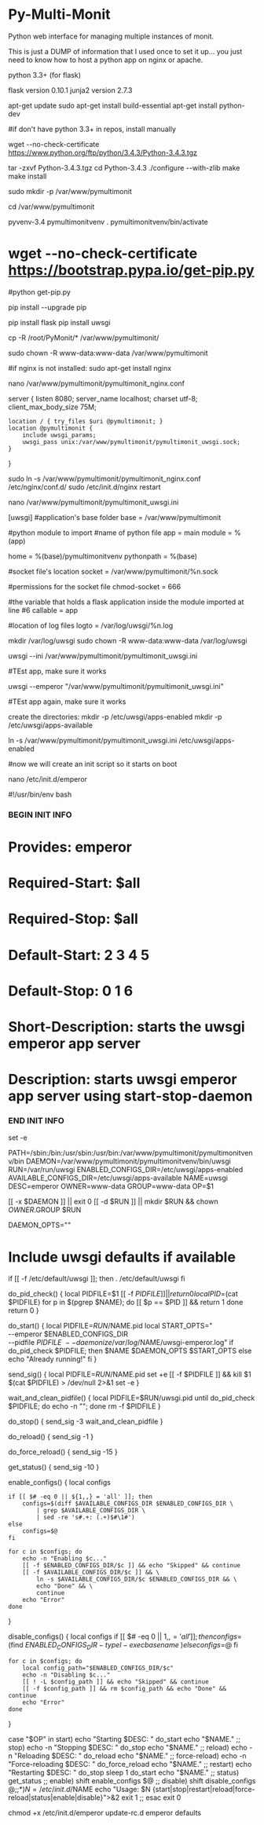 # Py-Multi-Monit
Python web interface for managing multiple instances of monit.

This is just a DUMP of information that I used once to set it up... you just need to know how to host a python app on nginx or apache.

python 3.3+ (for flask)

flask version 0.10.1
junja2 version 2.7.3

apt-get update
sudo apt-get install build-essential
apt-get install python-dev


#if don't have python 3.3+ in repos, install manually

wget --no-check-certificate  https://www.python.org/ftp/python/3.4.3/Python-3.4.3.tgz


tar -zxvf Python-3.4.3.tgz
cd Python-3.4.3
./configure --with-zlib
make
make install

sudo mkdir -p /var/www/pymultimonit

cd /var/www/pymultimonit

pyvenv-3.4 pymultimonitvenv
. pymultimonitvenv/bin/activate


# wget --no-check-certificate https://bootstrap.pypa.io/get-pip.py
#python get-pip.py

pip install --upgrade pip

pip install flask
pip install uwsgi


cp -R /root/PyMonit/* /var/www/pymultimonit/

sudo chown -R www-data:www-data /var/www/pymultimonit

#if nginx is not installed:
sudo apt-get install nginx


nano /var/www/pymultimonit/pymultimonit_nginx.conf

server {
    listen      8080;
    server_name localhost;
    charset     utf-8;
    client_max_body_size 75M;

    location / { try_files $uri @pymultimonit; }
    location @pymultimonit {
        include uwsgi_params;
        uwsgi_pass unix:/var/www/pymultimonit/pymultimonit_uwsgi.sock;
    }
}



sudo ln -s /var/www/pymultimonit/pymultimonit_nginx.conf /etc/nginx/conf.d/
sudo /etc/init.d/nginx restart


nano /var/www/pymultimonit/pymultimonit_uwsgi.ini

[uwsgi]
#application's base folder
base = /var/www/pymultimonit

#python module to import #name of python file
app = main
module = %(app)

home = %(base)/pymultimonitvenv
pythonpath = %(base)

#socket file's location
socket = /var/www/pymultimonit/%n.sock

#permissions for the socket file
chmod-socket    = 666

#the variable that holds a flask application inside the module imported at line #6
callable = app

#location of log files
logto = /var/log/uwsgi/%n.log



mkdir /var/log/uwsgi
sudo chown -R www-data:www-data /var/log/uwsgi



uwsgi --ini /var/www/pymultimonit/pymultimonit_uwsgi.ini

#TEst app, make sure it works


uwsgi --emperor "/var/www/pymultimonit/pymultimonit_uwsgi.ini"


#TEst app again, make sure it works


create the directories:
mkdir -p /etc/uwsgi/apps-enabled
mkdir -p /etc/uwsgi/apps-available

ln -s /var/www/pymultimonit/pymultimonit_uwsgi.ini /etc/uwsgi/apps-enabled



#now we will create an init script so it starts on boot

nano /etc/init.d/emperor

#!/usr/bin/env bash
 
### BEGIN INIT INFO
# Provides:          emperor
# Required-Start:    $all
# Required-Stop:     $all
# Default-Start:     2 3 4 5
# Default-Stop:      0 1 6
# Short-Description: starts the uwsgi emperor app server
# Description:       starts uwsgi emperor app server using start-stop-daemon
### END INIT INFO
set -e
 
 
PATH=/sbin:/bin:/usr/sbin:/usr/bin:/var/www/pymultimonit/pymultimonitvenv/bin
DAEMON=/var/www/pymultimonit/pymultimonitvenv/bin/uwsgi
RUN=/var/run/uwsgi
ENABLED_CONFIGS_DIR=/etc/uwsgi/apps-enabled
AVAILABLE_CONFIGS_DIR=/etc/uwsgi/apps-available
NAME=uwsgi
DESC=emperor
OWNER=www-data
GROUP=www-data
OP=$1
 
[[ -x $DAEMON ]] || exit 0
[[ -d $RUN ]] || mkdir $RUN && chown $OWNER.$GROUP $RUN
 
DAEMON_OPTS=""
 
# Include uwsgi defaults if available
if [[ -f /etc/default/uwsgi ]]; then
    . /etc/default/uwsgi
fi
 
do_pid_check()
{
    local PIDFILE=$1
    [[ -f $PIDFILE ]] || return 0
    local PID=$(cat $PIDFILE)
    for p in $(pgrep $NAME); do
        [[ $p == $PID ]] && return 1
    done
    return 0
}
 
 
do_start()
{
    local PIDFILE=$RUN/$NAME.pid
    local START_OPTS=" \
        --emperor $ENABLED_CONFIGS_DIR \
        --pidfile $PIDFILE \
        --daemonize /var/log/$NAME/uwsgi-emperor.log"
    if do_pid_check $PIDFILE; then
        $NAME $DAEMON_OPTS $START_OPTS
    else
        echo "Already running!"
    fi
}
 
send_sig()
{
    local PIDFILE=$RUN/$NAME.pid
    set +e
    [[ -f $PIDFILE ]] && kill $1 $(cat $PIDFILE) > /dev/null 2>&1
    set -e
}
 
wait_and_clean_pidfile()
{
    local PIDFILE=$RUN/uwsgi.pid
    until do_pid_check $PIDFILE; do
        echo -n "";
    done
    rm -f $PIDFILE
}
 
do_stop()
{
    send_sig -3
    wait_and_clean_pidfile
}
 
do_reload()
{
    send_sig -1
}
 
do_force_reload()
{
    send_sig -15
}
 
get_status()
{
    send_sig -10
}
 
enable_configs()
{
    local configs
 
    if [[ $# -eq 0 || ${1,,} = 'all' ]]; then
        configs=$(diff $AVAILABLE_CONFIGS_DIR $ENABLED_CONFIGS_DIR \
            | grep $AVAILABLE_CONFIGS_DIR \
            | sed -re 's#.+: (.+)$#\1#')
    else
        configs=$@
    fi
 
    for c in $configs; do
        echo -n "Enabling $c..."
        [[ -f $ENABLED_CONFIGS_DIR/$c ]] && echo "Skipped" && continue
        [[ -f $AVAILABLE_CONFIGS_DIR/$c ]] && \
            ln -s $AVAILABLE_CONFIGS_DIR/$c $ENABLED_CONFIGS_DIR && \
            echo "Done" && \
            continue
        echo "Error"
    done
}
 
disable_configs()
{
    local configs
    if [[ $# -eq 0 || ${1,,} = 'all' ]]; then
        configs=$(find $ENABLED_CONFIGS_DIR -type l -exec basename {} \;)
    else
        configs=$@
    fi
 
    for c in $configs; do
        local config_path="$ENABLED_CONFIGS_DIR/$c"
        echo -n "Disabling $c..."
        [[ ! -L $config_path ]] && echo "Skipped" && continue
        [[ -f $config_path ]] && rm $config_path && echo "Done" && continue
        echo "Error"
    done
}
 
case "$OP" in
    start)
        echo "Starting $DESC: "
        do_start
        echo "$NAME."
        ;;
    stop)
        echo -n "Stopping $DESC: "
        do_stop
        echo "$NAME."
        ;;
    reload)
        echo -n "Reloading $DESC: "
        do_reload
        echo "$NAME."
        ;;
    force-reload)
        echo -n "Force-reloading $DESC: "
        do_force_reload
        echo "$NAME."
       ;;
    restart)
        echo  "Restarting $DESC: "
        do_stop
        sleep 1
        do_start
        echo "$NAME."
        ;;
    status)
        get_status
        ;;
    enable)
        shift
        enable_configs $@
        ;;
    disable)
        shift
        disable_configs $@
        ;;
    *)
        N=/etc/init.d/$NAME
        echo "Usage: $N {start|stop|restart|reload|force-reload|status|enable|disable}">&2
        exit 1
        ;;
esac
exit 0



chmod +x /etc/init.d/emperor
update-rc.d emperor defaults
